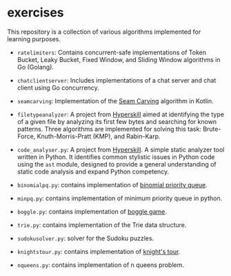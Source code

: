 # exercises

This repository is a collection of various algorithms implemented for learning purposes.

* ```ratelimiters```: Contains concurrent-safe implementations of Token Bucket, Leaky Bucket, Fixed Window, and Sliding Window algorithms in Go (Golang).
  
* ```chatclientserver```: Includes implementations of a chat server and chat client using Go concurrency.

* ```seamcarving```: Implementation of the [Seam Carving](https://andrewdcampbell.github.io/seam-carving) algorithm in Kotlin.

* ```filetypeanalyzer```: A project from [Hyperskill](https://hyperskill.org/projects/357) aimed at identifying the type of a given file by analyzing its first few bytes and searching for known patterns. Three algorithms are implemented for solving this task: Brute-Force, Knuth-Morris-Pratt (KMP), and Rabin-Karp.

* ```code_analyser.py```: A project from [Hyperskill](https://hyperskill.org/projects/112). A simple static analyzer tool written in Python. It identifies common stylistic issues in Python code using the ```ast``` module, designed to provide a general understanding of static code analysis and expand Python competency.

* ```binomialpq.py```: contains implementation of [binomial priority queue](https://web.stanford.edu/class/cs106x/res/handouts/25-Assignment-5-PQueue.pdf).

* ```minpq.py```: contains implementation of minimum priority queue in python.

* ```boggle.py```: contains implementation of [boggle game](https://en.wikipedia.org/wiki/Boggle).

* ```trie.py```: contains implementation of the Trie data structure.

* ```sudokusolver.py```: solver for the Sudoku puzzles.

* ```knightstour.py```: contains implementation of [knight's tour](https://en.wikipedia.org/wiki/Knight's_tour).

* ```nqueens.py```: contains implementation of n queens problem.
